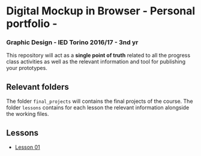 # Digital Mockup in Browser - Personal portfolio - 

### Graphic Design - IED Torino 2016/17 - 3nd yr
 
This repository will act as a **single point of truth** related to all the progress class activities as well as the relevant information and tool for publishing your prototypes.

## Relevant folders

The folder ```final_projects``` will contains the final projects of the course.
The folder ```lessons``` contains for each lesson the relevant information alongside the working files.

## Lessons

- [Lesson 01](lessons/01)
